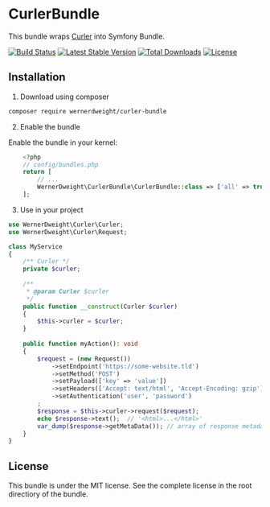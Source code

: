 CurlerBundle
====================================

This bundle wraps [Curler](https://github.com/wernerdweight/Curler) into Symfony Bundle.

[![Build Status](https://travis-ci.org/wernerdweight/CurlerBundle.svg?branch=master)](https://travis-ci.org/wernerdweight/CurlerBundle)
[![Latest Stable Version](https://poser.pugx.org/wernerdweight/curler-bundle/v/stable)](https://packagist.org/packages/wernerdweight/curler-bundle)
[![Total Downloads](https://poser.pugx.org/wernerdweight/curler-bundle/downloads)](https://packagist.org/packages/wernerdweight/curler-bundle)
[![License](https://poser.pugx.org/wernerdweight/curler-bundle/license)](https://packagist.org/packages/wernerdweight/curler-bundle)


Installation
------------

1) Download using composer

```bash
composer require wernerdweight/curler-bundle
```

2) Enable the bundle

Enable the bundle in your kernel:

```php
    <?php
    // config/bundles.php
    return [
        // ...
        WernerDweight\CurlerBundle\CurlerBundle::class => ['all' => true],
    ];
```

3) Use in your project

```php
use WernerDweight\Curler\Curler;
use WernerDweight\Curler\Request;

class MyService
{
    /** Curler */
    private $curler;
     
    /**
     * @param Curler $curler
     */
    public function __construct(Curler $curler)
    {
        $this->curler = $curler;
    }
    
    public function myAction(): void
    {
        $request = (new Request())
            ->setEndpoint('https://some-website.tld')
            ->setMethod('POST')
            ->setPayload(['key' => 'value'])
            ->setHeaders(['Accept: text/html', 'Accept-Encoding: gzip'])
            ->setAuthentication('user', 'password')
        ;
        $response = $this->curler->request($request);
        echo $response->text();  // '<html>...</html>'
        var_dump($response->getMetaData()); // array of response metadata (content-type, status...)
    }
}
```

License
-------
This bundle is under the MIT license. See the complete license in the root directiory of the bundle.
